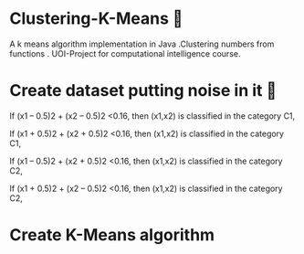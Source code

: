 # Clustering-K-Means :page_facing_up:
A k means algorithm implementation in Java .Clustering numbers from functions .
UOI-Project for computational intelligence course.

# Create dataset putting noise in it :file_folder:

If (x1 – 0.5)2 + (x2 – 0.5)2 <0.16, then (x1,x2) is classified in the category C1,

If (x1 + 0.5)2 + (x2 + 0.5)2 <0.16, then (x1,x2) is classified in the category C1,

If (x1 – 0.5)2 + (x2 + 0.5)2 <0.16, then (x1,x2) is classified in the category C2,

If (x1 + 0.5)2 + (x2 – 0.5)2 <0.16, then (x1,x2) is classified in the category C2,



# Create K-Means algorithm 

